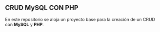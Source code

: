 ## CRUD MySQL CON PHP

En este repositorio se aloja un proyecto base para la creación de un CRUD con **MySQL** y **PHP**.